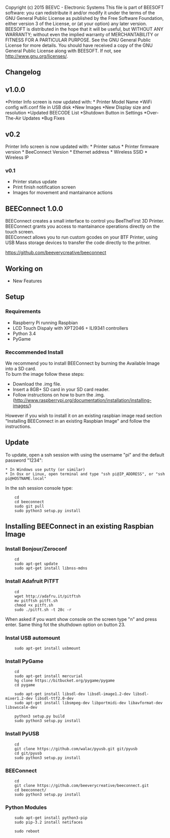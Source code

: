 Copyright (c) 2015 BEEVC - Electronic Systems This file is part of BEESOFT software: 
you can redistribute it and/or modify it under the terms of the GNU General Public License as published by the Free Software Foundation, either version 3 of the License, or (at your option) any later version.
BEESOFT is distributed in the hope that it will be useful, but WITHOUT ANY WARRANTY; without even the implied warranty of MERCHANTABILITY or FITNESS FOR A PARTICULAR PURPOSE.
See the GNU General Public License for more details. You should have received a copy of the GNU General Public License along with BEESOFT. If not, see <http://www.gnu.org/licenses/>.

## Changelog ##

## v1.0.0 ##

*Printer Info screen is now updated with:
    * Printer Model Name
*WiFi config wifi.conf file in USB disk
*New Images
*New Display size and resolution
*Updated BEECODE List
*Shutdown Button in Settings
*Over-The-Air Updates
*Bug Fixes

## v0.2  ##

Printer Info screen is now updated with:
    * Printer satus
    * Printer firmware version
    * BeeConnect Version
    * Ethernet address
    * Wireless SSID
    * Wireless IP

### v0.1 ###

* Printer status update
* Print finish notification screen
* Images for movement and mantainance actions

## BEEConnect 1.0.0 ##

BEEConnect creates a small interface to control you BeeTheFirst 3D Printer. <br/>
BEEConnect grants you access to mantainance operations directly on the touch screen. <br/>
BEEConnect allows you to run custom gcodes on your BTF Printer, using USB Mass storage devices to transfer the code directly to the pritner. <br/>

https://github.com/beeverycreative/beeconnect


## Working on ##

* New Features


## Setup ##

### Requirements ###

* Raspberry Pi running Raspbian
* LCD Touch Dispaly with XPT2046 + ILI9341 controllers
* Python 3.4
* PyGame



### Reccommended Install ###
We recommend you to install BEEConnect by burning the Available Image into a SD card. <br/>
To burn the image follow these steps: <br/>

*   Download the .img file. <br/>
*   Insert a 8GB+ SD card in your SD card reader. <br/>
*   Follow instructions on how to burn the .img. (http://www.raspberrypi.org/documentation/installation/installing-images/) <br/>

However if you wish to install it on an existing raspbian image read section "Installing BEEConnect in an existing Raspbian Image" and follow the instructions. <br/>

## Update ##

To update, open a ssh session with using the username "pi" and the default password "1234":

    * In Windows use putty (or similar)
    * In Osx or Linux, open terminal and type "ssh pi@IP_ADDRESS", or "ssh pi@HOSTNAME.local"

In the ssh session console type:

        cd
        cd beeconnect
        sudo git pull
        sudo python3 setup.py install
        
        
## Installing BEEConnect in an existing Raspbian Image ##

### Install Bonjour/Zeroconf ###

        cd
        sudo apt-get update
        sudo apt-get install libnss-mdns

### Install Adafruit PiTFT ###

        cd
        wget http://adafru.it/pitftsh
        mv pitftsh pitft.sh
        chmod +x pitft.sh
        sudo ./pitft.sh -t 28c -r 

When asked if you want show console on the screen type "n" and press enter. Same thing fot the shuthdown option on button 23.

### Instal USB automount ### 

        sudo apt-get install usbmount
        
### Install PyGame ###

        cd
        sudo apt-get install mercurial
        hg clone https://bitbucket.org/pygame/pygame
        cd pygame

        sudo apt-get install libsdl-dev libsdl-image1.2-dev libsdl-mixer1.2-dev libsdl-ttf2.0-dev 
        sudo apt-get install libsmpeg-dev libportmidi-dev libavformat-dev libswscale-dev

        python3 setup.py build
        sudo python3 setup.py install
        
### Install PyUSB ###

        cd
        git clone https://github.com/walac/pyusb.git git/pyusb
        cd git/pyusb
        sudo python3 setup.py install
        
### BEEConnect ###

        cd
        git clone https://github.com/beeverycreative/beeconnect.git
        cd beeconnect/
        sudo python3 setup.py install
        
### Python Modules ###

        sudo apt-get install python3-pip
        sudo pip-3.2 install netifaces
        
        sudo reboot